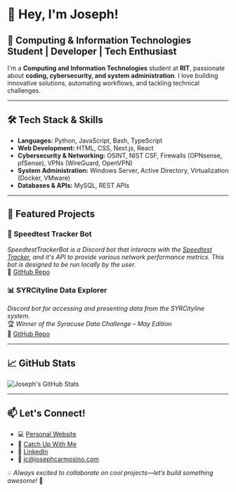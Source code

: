 # 👋 Hey, I'm Joseph!

## 🚀 Computing & Information Technologies Student | Developer | Tech Enthusiast

I'm a **Computing and Information Technologies** student at **RIT**, passionate about **coding, cybersecurity, and system administration**. I love building innovative solutions, automating workflows, and tackling technical challenges.

---

## 🛠️ Tech Stack & Skills

- **Languages:** Python, JavaScript, Bash, TypeScript  
- **Web Development:** HTML, CSS, Next.js, React  
- **Cybersecurity & Networking:** OSINT, NIST CSF, Firewalls (OPNsense, pfSense), VPNs (WireGuard, OpenVPN)  
- **System Administration:** Windows Server, Active Directory, Virtualization (Docker, VMware)  
- **Databases & APIs:** MySQL, REST APIs

---

## 📌 Featured Projects

### 📡 Speedtest Tracker Bot
*SpeedtestTrackerBot is a Discord bot that interacts with the [Speedtest Tracker](https://github.com/alexjustesen/speedtest-tracker), and it's API to provide various network performance metrics. This bot is designed to be run locally by the user.*  
🔗 [GitHub Repo](https://github.com/josephistired/SpeedtestTrackerBot)

### 📊 SYRCityline Data Explorer
*Discord bot for accessing and presenting data from the SYRCityline system.*  
🏆 *Winner of the Syracuse Data Challenge – May Edition*  
🔗 [GitHub Repo](https://github.com/Syracuse-Open-Source-Collective/SYRCityline-Data-Explorer)

---

## 📈 GitHub Stats
![Joseph's GitHub Stats](https://github-readme-stats.vercel.app/api?username=josephistired&show_icons=true&theme=tokyonight)

---

## 📫 Let's Connect!
- 💻 [Personal Website](https://www.josephcarmosino.com)
- 📜 [Catch Up With Me](https://www.josephcarmosino.com/blog)
- 💼 [LinkedIn](https://www.linkedin.com/in/josephcarmosino/)  
- 📧 jc@josephcarmosino.com  

💡 *Always excited to collaborate on cool projects—let’s build something awesome!* 🚀

